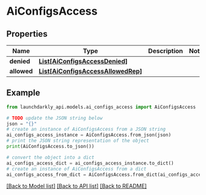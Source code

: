 # AiConfigsAccess


## Properties

Name | Type | Description | Notes
------------ | ------------- | ------------- | -------------
**denied** | [**List[AiConfigsAccessDenied]**](AiConfigsAccessDenied.md) |  | 
**allowed** | [**List[AiConfigsAccessAllowedRep]**](AiConfigsAccessAllowedRep.md) |  | 

## Example

```python
from launchdarkly_api.models.ai_configs_access import AiConfigsAccess

# TODO update the JSON string below
json = "{}"
# create an instance of AiConfigsAccess from a JSON string
ai_configs_access_instance = AiConfigsAccess.from_json(json)
# print the JSON string representation of the object
print(AiConfigsAccess.to_json())

# convert the object into a dict
ai_configs_access_dict = ai_configs_access_instance.to_dict()
# create an instance of AiConfigsAccess from a dict
ai_configs_access_from_dict = AiConfigsAccess.from_dict(ai_configs_access_dict)
```
[[Back to Model list]](../README.md#documentation-for-models) [[Back to API list]](../README.md#documentation-for-api-endpoints) [[Back to README]](../README.md)


